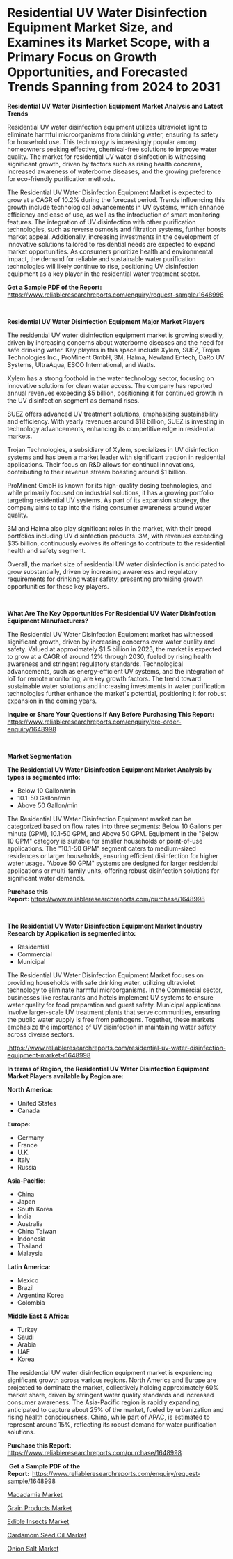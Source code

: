 <p><h1>Residential UV Water Disinfection Equipment Market Size, and Examines its Market Scope, with a Primary Focus on Growth Opportunities, and Forecasted Trends Spanning from 2024 to 2031</h1></p><p><strong>Residential UV Water Disinfection Equipment Market Analysis and Latest Trends</strong></p>
<p><p>Residential UV water disinfection equipment utilizes ultraviolet light to eliminate harmful microorganisms from drinking water, ensuring its safety for household use. This technology is increasingly popular among homeowners seeking effective, chemical-free solutions to improve water quality. The market for residential UV water disinfection is witnessing significant growth, driven by factors such as rising health concerns, increased awareness of waterborne diseases, and the growing preference for eco-friendly purification methods.</p><p>The Residential UV Water Disinfection Equipment Market is expected to grow at a CAGR of 10.2% during the forecast period. Trends influencing this growth include technological advancements in UV systems, which enhance efficiency and ease of use, as well as the introduction of smart monitoring features. The integration of UV disinfection with other purification technologies, such as reverse osmosis and filtration systems, further boosts market appeal. Additionally, increasing investments in the development of innovative solutions tailored to residential needs are expected to expand market opportunities. As consumers prioritize health and environmental impact, the demand for reliable and sustainable water purification technologies will likely continue to rise, positioning UV disinfection equipment as a key player in the residential water treatment sector.</p></p>
<p><strong>Get a Sample PDF of the Report:&nbsp;</strong> <a href="https://www.reliableresearchreports.com/enquiry/request-sample/1648998?utm_campaign=1635&utm_medium=2&utm_source=Github&utm_content=ia&utm_term=19102024&utm_id=residential-uv-water-disinfection-equipment">https://www.reliableresearchreports.com/enquiry/request-sample/1648998</a></p>
<p>&nbsp;</p>
<p><strong>Residential UV Water Disinfection Equipment Major Market Players</strong></p>
<p><p>The residential UV water disinfection equipment market is growing steadily, driven by increasing concerns about waterborne diseases and the need for safe drinking water. Key players in this space include Xylem, SUEZ, Trojan Technologies Inc., ProMinent GmbH, 3M, Halma, Newland Entech, DaRo UV Systems, UltraAqua, ESCO International, and Watts.</p><p>Xylem has a strong foothold in the water technology sector, focusing on innovative solutions for clean water access. The company has reported annual revenues exceeding $5 billion, positioning it for continued growth in the UV disinfection segment as demand rises.</p><p>SUEZ offers advanced UV treatment solutions, emphasizing sustainability and efficiency. With yearly revenues around $18 billion, SUEZ is investing in technology advancements, enhancing its competitive edge in residential markets.</p><p>Trojan Technologies, a subsidiary of Xylem, specializes in UV disinfection systems and has been a market leader with significant traction in residential applications. Their focus on R&D allows for continual innovations, contributing to their revenue stream boasting around $1 billion.</p><p>ProMinent GmbH is known for its high-quality dosing technologies, and while primarily focused on industrial solutions, it has a growing portfolio targeting residential UV systems. As part of its expansion strategy, the company aims to tap into the rising consumer awareness around water quality.</p><p>3M and Halma also play significant roles in the market, with their broad portfolios including UV disinfection products. 3M, with revenues exceeding $35 billion, continuously evolves its offerings to contribute to the residential health and safety segment. </p><p>Overall, the market size of residential UV water disinfection is anticipated to grow substantially, driven by increasing awareness and regulatory requirements for drinking water safety, presenting promising growth opportunities for these key players.</p></p>
<p>&nbsp;</p>
<p><strong>What Are The Key Opportunities For Residential UV Water Disinfection Equipment Manufacturers?</strong></p>
<p><p>The Residential UV Water Disinfection Equipment market has witnessed significant growth, driven by increasing concerns over water quality and safety. Valued at approximately $1.5 billion in 2023, the market is expected to grow at a CAGR of around 12% through 2030, fueled by rising health awareness and stringent regulatory standards. Technological advancements, such as energy-efficient UV systems, and the integration of IoT for remote monitoring, are key growth factors. The trend toward sustainable water solutions and increasing investments in water purification technologies further enhance the market's potential, positioning it for robust expansion in the coming years.</p></p>
<p><strong>Inquire or Share Your Questions If Any Before Purchasing This Report:</strong> <a href="https://www.reliableresearchreports.com/enquiry/pre-order-enquiry/1648998?utm_campaign=1635&utm_medium=2&utm_source=Github&utm_content=ia&utm_term=19102024&utm_id=residential-uv-water-disinfection-equipment">https://www.reliableresearchreports.com/enquiry/pre-order-enquiry/1648998</a></p>
<p>&nbsp;</p>
<p><strong>Market Segmentation</strong></p>
<p><strong>The Residential UV Water Disinfection Equipment Market Analysis by types is segmented into:</strong></p>
<p><ul><li>Below 10 Gallon/min</li><li>10.1-50 Gallon/min</li><li>Above 50 Gallon/min</li></ul></p>
<p><p>The Residential UV Water Disinfection Equipment market can be categorized based on flow rates into three segments: Below 10 Gallons per minute (GPM), 10.1-50 GPM, and Above 50 GPM. Equipment in the "Below 10 GPM" category is suitable for smaller households or point-of-use applications. The "10.1-50 GPM" segment caters to medium-sized residences or larger households, ensuring efficient disinfection for higher water usage. "Above 50 GPM" systems are designed for larger residential applications or multi-family units, offering robust disinfection solutions for significant water demands.</p></p>
<p><strong>Purchase this Report:&nbsp;</strong><a href="https://www.reliableresearchreports.com/purchase/1648998?utm_campaign=1635&utm_medium=2&utm_source=Github&utm_content=ia&utm_term=19102024&utm_id=residential-uv-water-disinfection-equipment">https://www.reliableresearchreports.com/purchase/1648998</a></p>
<p>&nbsp;</p>
<p><strong>The Residential UV Water Disinfection Equipment Market Industry Research by Application is segmented into:</strong></p>
<p><ul><li>Residential</li><li>Commercial</li><li>Municipal</li></ul></p>
<p><p>The Residential UV Water Disinfection Equipment Market focuses on providing households with safe drinking water, utilizing ultraviolet technology to eliminate harmful microorganisms. In the Commercial sector, businesses like restaurants and hotels implement UV systems to ensure water quality for food preparation and guest safety. Municipal applications involve larger-scale UV treatment plants that serve communities, ensuring the public water supply is free from pathogens. Together, these markets emphasize the importance of UV disinfection in maintaining water safety across diverse sectors.</p></p>
<p><a href="https://www.reliableresearchreports.com/residential-uv-water-disinfection-equipment-market-r1648998?utm_campaign=1635&utm_medium=2&utm_source=Github&utm_content=ia&utm_term=19102024&utm_id=residential-uv-water-disinfection-equipment">&nbsp;https://www.reliableresearchreports.com/residential-uv-water-disinfection-equipment-market-r1648998</a></p>
<p><strong>In terms of Region, the Residential UV Water Disinfection Equipment Market Players available by Region are:</strong></p>
<p>
    <p> <strong> North America: </strong>
        <ul>
            <li>United States</li>
            <li>Canada</li>
        </ul>
        </p> 
    <p> <strong> Europe: </strong>
        <ul>
            <li>Germany</li>
            <li>France</li>
            <li>U.K.</li>
            <li>Italy</li>
            <li>Russia</li>
        </ul>
        </p> 
    <p> <strong> Asia-Pacific: </strong>
        <ul>
            <li>China</li>
            <li>Japan</li>
            <li>South Korea</li>
            <li>India</li>
            <li>Australia</li>
            <li>China Taiwan</li>
            <li>Indonesia</li>
            <li>Thailand</li>
            <li>Malaysia</li>
        </ul>
        </p> 
    <p> <strong> Latin America: </strong>
        <ul>
            <li>Mexico</li>
            <li>Brazil</li>
            <li>Argentina Korea</li>
            <li>Colombia</li>
        </ul>
        </p> 
    <p> <strong> Middle East & Africa: </strong>
        <ul>
            <li>Turkey</li>
            <li>Saudi</li>
            <li>Arabia</li>
            <li>UAE</li>
            <li>Korea</li>
        </ul>
    </p>
    </p>
<p><p>The residential UV water disinfection equipment market is experiencing significant growth across various regions. North America and Europe are projected to dominate the market, collectively holding approximately 60% market share, driven by stringent water quality standards and increased consumer awareness. The Asia-Pacific region is rapidly expanding, anticipated to capture about 25% of the market, fueled by urbanization and rising health consciousness. China, while part of APAC, is estimated to represent around 15%, reflecting its robust demand for water purification solutions.</p></p>
<p><strong>Purchase this Report: </strong><a href="https://www.reliableresearchreports.com/purchase/1648998?utm_campaign=1635&utm_medium=2&utm_source=Github&utm_content=ia&utm_term=19102024&utm_id=residential-uv-water-disinfection-equipment">https://www.reliableresearchreports.com/purchase/1648998</a></p>
<p>&nbsp;<strong>Get a Sample PDF of the Report:&nbsp;&nbsp;</strong><a href="https://www.reliableresearchreports.com/enquiry/request-sample/1648998?utm_campaign=1635&utm_medium=2&utm_source=Github&utm_content=ia&utm_term=19102024&utm_id=residential-uv-water-disinfection-equipment">https://www.reliableresearchreports.com/enquiry/request-sample/1648998</a></p>
<p><strong></strong></p>
<p><p><a href="https://www.linkedin.com/pulse/macadamia-ecosystem-mapping-innovation-value-chains-2024-2031-fswyf?utm_campaign=1635&utm_medium=2&utm_source=Github&utm_content=ia&utm_term=19102024&utm_id=residential-uv-water-disinfection-equipment">Macadamia Market</a></p><p><a href="https://www.linkedin.com/pulse/global-grain-products-55-cagr-forecast-2024-2031-seeresearch-trytf?utm_campaign=1635&utm_medium=2&utm_source=Github&utm_content=ia&utm_term=19102024&utm_id=residential-uv-water-disinfection-equipment">Grain Products Market</a></p><p><a href="https://www.linkedin.com/pulse/deep-dive-edible-insects-market-itstrends-segmentation-competitive-kai8f?utm_campaign=1635&utm_medium=2&utm_source=Github&utm_content=ia&utm_term=19102024&utm_id=residential-uv-water-disinfection-equipment">Edible Insects Market</a></p><p><a href="https://www.linkedin.com/pulse/cardamom-seed-oil-market-size-type-organic-oilconventional-nrujf?utm_campaign=1635&utm_medium=2&utm_source=Github&utm_content=ia&utm_term=19102024&utm_id=residential-uv-water-disinfection-equipment">Cardamom Seed Oil Market</a></p><p><a href="https://www.linkedin.com/pulse/sustainability-trends-onion-salt-industry-market-implications-alr7f?utm_campaign=1635&utm_medium=2&utm_source=Github&utm_content=ia&utm_term=19102024&utm_id=residential-uv-water-disinfection-equipment">Onion Salt Market</a></p></p>